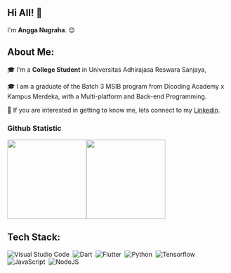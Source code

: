 ## Hi All! 👋
I'm **Angga Nugraha**. 😊

## About Me:
🎓 I'm a **College Student** in Universitas Adhirajasa Reswara Sanjaya,

🎓 I am a graduate of the Batch 3 MSIB program from Dicoding Academy x Kampus Merdeka, with a Multi-platform and Back-end Programming.

💬 If you are interested in getting to know me, lets connect to my [Linkedin](https://www.linkedin.com/in/angga-nugraha-126bb8152/).

### Github Statistic
<p align="left">
<a href="https://github.com/dimasmds"><img height="180em" src="https://github-readme-stats-eight-theta.vercel.app/api?username=angga-nugraha&show_icons=true&theme=algolia&include_all_commits=true&count_private=true"/><img height="180em" src="https://github-readme-stats-eight-theta.vercel.app/api/top-langs/?username=angga-nugraha&layout=compact&langs_count=8&theme=algolia"/>
</a>
</p>

## Tech Stack:
<!-- <img align="left" alt="Visual Studio Code" width="26px" src="https://raw.githubusercontent.com/github/explore/80688e429a7d4ef2fca1e82350fe8e3517d3494d/topics/visual-studio-code/visual-studio-code.png" /> -->
![Visual Studio Code](https://img.shields.io/badge/-Visual%20Studio%20Code-05122A?style=flat&logo=visual-studio-code&logoColor=007ACC)&nbsp;
![Dart](https://img.shields.io/badge/-Dart-05122A?style=flat&logo=dart&logoColor=007ACC)&nbsp;
![Flutter](https://img.shields.io/badge/-Flutter-05122A?style=flat&logo=flutter&logoColor=007ACC)&nbsp;
![Python](https://img.shields.io/badge/-Python-05122A?style=flat&logo=python&logoColor=E6B400)&nbsp;
![Tensorflow](https://img.shields.io/badge/-Tensorflow-05122A?style=flat&logo=tensorflow&logoColor=E47200)&nbsp;
![JavaScript](https://img.shields.io/badge/-JavaScript-05122A?style=flat&logo=javascript&logoColor=E6B400)&nbsp;
![NodeJS](https://img.shields.io/badge/node.js-05122A?style=flat&logo=node.js&logoColor=green)
